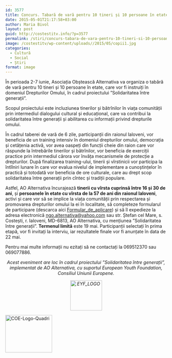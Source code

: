 ```yaml
---
id: 3577
title: Concurs. Tabară de vară pentru 10 tineri și 10 persoane în etate din raionul Ialoveni.
date: 2015-05-01T21:17:58+03:00
author: Maria Bivol
layout: post
guid: http://costestitv.info/?p=3577
permalink: /stiri/concurs-tabara-de-vara-pentru-10-tineri-si-10-persoane-in-etate-din-raionul-ialoveni/
image: /costestitv/wp-content/uploads//2015/05/copii1.jpg
categories:
  - Cultură
  - Social
  - Știri
format: image
---
```

În perioada 2-7 iunie, Asociația Obștească Alternativa va organiza o tabără de vară pentru 10 tineri și 10 persoane în etate, care vor fi instruiți în domeniul Drepturilor Omului, în cadrul proiectului ”Solidaritatea între generații”.

Scopul proiectului este incluziunea tinerilor și bătrînilor în viața comunității prin intermediul dialogului cultural și educațional, care va contribui la solidaritatea între generații și abilitarea cu informații privind drepturile omului.

În cadrul taberei de vară de 6 zile, participanții din raionul Ialoveni, vor beneficia de un training intensiv în domeniul drepturilor omului, democrația și cetățenia activă, vor avea oaspeți din funcții cheie din raion care vor răspunde la întrebările tinerilor și bătrînilor, vor beneficia de exerciții practice prin intermediul cărora vor învăța mecanismele de protecție a drepturilor. După finalizarea training-ului, tinerii și vîrstinicii vor participa la întîlniri lunare în care vor evalua nivelul de implementare a cunoștințelor în practică și totodată vor beneficia de ore culturale, care au drept scop solidaritatea între generații prin cîntec și tradiții populare.

Astfel, AO Alternativa încurajează **tinerii cu vîrsta cuprinsă între 16 și 30 de ani**, și **persoanele în etate cu vîrsta de la 57 de ani din raionul Ialoveni**, activi și care vor să se implice la viața comunității prin respectarea și promovarea drepturilor omului la ei în localitate, să completeze formularul de participare (descarca aici [Formular\_de\_aplicare](/costestitv/wp-content/uploads//2015/05/Formular_de_aplicare.docx)) și să îl expedieze la adresa electronică <ngo.alternativa@yahoo.com> sau str. Ștefan cel Mare, s. Costești, r. Ialoveni, MD-6813, AO Alternativa, cu mențiunea ”Solidaritatea între generații”. **Termenul limită** este 19 mai. Participanții selectați în prima etapă, vor fi invitați la interviu, iar rezultatele finale vor fi anunțate în data de 22 mai.

Pentru mai multe informații nu ezitați să ne contactați la 069512370 sau 069077886.

<p style="text-align: center;">
  <em>Acest eveniment are loc în cadrul proiectului ”Solidaritatea între generații”, implementat de AO Alternativa, cu suportul European Youth Foundation, Consiliul Uniunii Europene.</em>
</p>

<p style="text-align: center;">
  <em><a href="/costestitv/wp-content/uploads//2015/05/EYF_LOGO.png"><img class="  wp-image-3575 alignright" src="/costestitv/wp-content/uploads//2015/05/EYF_LOGO-300x286.png" alt="EYF_LOGO" width="99" height="94" srcset="/costestitv/wp-content/uploads//2015/05/EYF_LOGO-300x286.png 300w, /costestitv/wp-content/uploads//2015/05/EYF_LOGO.png 374w" sizes="(max-width: 99px) 100vw, 99px" /></a></em>
</p>

<p style="text-align: left;">
  <a href="/costestitv/wp-content/uploads//2015/05/COE-Logo-Quadri.png"><img class="alignleft  wp-image-3574" src="/costestitv/wp-content/uploads//2015/05/COE-Logo-Quadri-300x240.png" alt="COE-Logo-Quadri" width="146" height="117" srcset="/costestitv/wp-content/uploads//2015/05/COE-Logo-Quadri-300x240.png 300w, /costestitv/wp-content/uploads//2015/05/COE-Logo-Quadri-45x35.png 45w, /costestitv/wp-content/uploads//2015/05/COE-Logo-Quadri.png 354w" sizes="(max-width: 146px) 100vw, 146px" /></a>
</p>